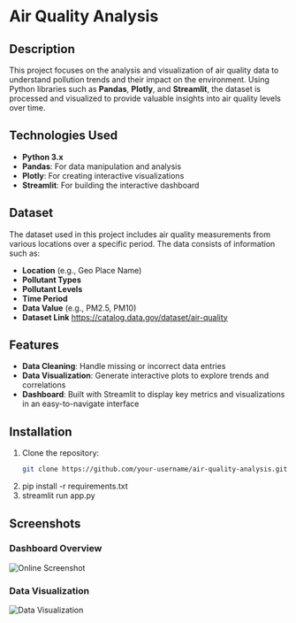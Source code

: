 # Air Quality Analysis

## Description

This project focuses on the analysis and visualization of air quality data to understand pollution trends and their impact on the environment. Using Python libraries such as **Pandas**, **Plotly**, and **Streamlit**, the dataset is processed and visualized to provide valuable insights into air quality levels over time.

## Technologies Used
- **Python 3.x**
- **Pandas**: For data manipulation and analysis
- **Plotly**: For creating interactive visualizations
- **Streamlit**: For building the interactive dashboard

## Dataset

The dataset used in this project includes air quality measurements from various locations over a specific period. The data consists of information such as:
- **Location** (e.g., Geo Place Name)
- **Pollutant Types**
- **Pollutant Levels**
- **Time Period**
- **Data Value** (e.g., PM2.5, PM10)
- **Dataset Link** https://catalog.data.gov/dataset/air-quality

## Features

- **Data Cleaning**: Handle missing or incorrect data entries
- **Data Visualization**: Generate interactive plots to explore trends and correlations
- **Dashboard**: Built with Streamlit to display key metrics and visualizations in an easy-to-navigate interface

## Installation

1. Clone the repository:
   ```bash
   git clone https://github.com/your-username/air-quality-analysis.git 
2. pip install -r requirements.txt
3. streamlit run app.py

## Screenshots
### Dashboard Overview
![Online Screenshot](https://imgur.com/MXEdjm7)

### Data Visualization
![Data Visualization](images/screenshot2.png)
